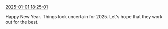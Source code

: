 [2025-01-01 18:25:01](https://mstdn.social/@hill_wanderer/113754498728122870)

Happy New Year. Things look uncertain for 2025. Let&#39;s hope that they work out for the best.
